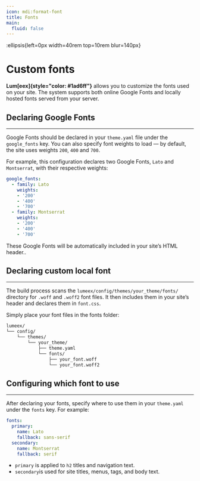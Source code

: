 ```yaml
---
icon: mdi:format-font
title: Fonts
main:
  fluid: false
---
```

:ellipsis{left=0px width=40rem top=10rem blur=140px}
# Custom fonts

**Lum[eex]{style="color: #1ad6ff"}** allows you to customize the fonts used on your site. The system supports both online Google Fonts and locally hosted fonts served from your server.

## Declaring Google Fonts
---

Google Fonts should be declared in your `theme.yaml` file under the `google_fonts` key. You can also specify font weights to load — by default, the site uses weights `200`, `400` and `700`.

For example, this configuration declares two Google Fonts, `Lato` and `Montserrat`, with their respective weights:

```yaml
google_fonts:
  - family: Lato 
    weights:
    - '200'
    - '400'
    - '700'
  - family: Montserrat
    weights:
    - '200'
    - '400'
    - '700'
```

These Google Fonts will be automatically included in your site’s HTML header..

## Declaring custom local font
---

The build process scans the `lumeex/config/themes/your_theme/fonts/` directory for `.woff` and `.woff2` font files. It then includes them in your site’s header and declares them in `font.css`.

Simply place your font files in the fonts folder:

```sh hl_lines="6 7 8"
lumeex/
└── config/
    └── themes/
        └── your_theme/
            ├── theme.yaml
            └── fonts/
                ├── your_font.woff
                └── your_font.woff2
```

## Configuring which font to use
---

After declaring your fonts, specify where to use them in your `theme.yaml` under the `fonts` key. For example:
```yaml
fonts:
  primary:
    name: Lato
    fallback: sans-serif
  secondary:
    name: Montserrat
    fallback: serif
```

- `primary` is applied to `h2` titles and navigation text.
- `secondary`is used for site titles, menus, tags, and body text.